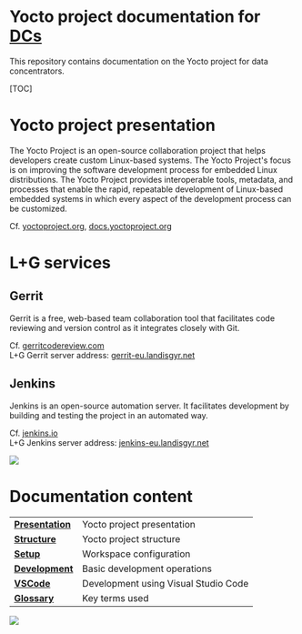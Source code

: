 # Yocto project documentation for [DCs]

This repository contains documentation on the Yocto project for data concentrators.

[TOC]

# Yocto project presentation
The Yocto Project is an open-source collaboration project that helps developers create custom Linux-based systems.
The Yocto Project's focus is on improving the software development process for embedded Linux distributions.
The Yocto Project provides interoperable tools, metadata, and processes that enable the rapid, repeatable development of Linux-based embedded systems in which every aspect of the development process can be customized.

Cf. [yoctoproject.org](https://www.yoctoproject.org)\, [docs.yoctoproject.org](https://docs.yoctoproject.org)

# L+G services

## Gerrit
Gerrit is a free, web-based team collaboration tool that facilitates code reviewing and version control as it integrates closely with Git.

Cf. [gerritcodereview.com](https://www.gerritcodereview.com)\
L+G Gerrit server address: [gerrit-eu.landisgyr.net](https://gerrit-eu.landisgyr.net)

## Jenkins
Jenkins is an open-source automation server.
It facilitates development by building and testing the project in an automated way.

Cf. [jenkins.io](https://www.jenkins.io)\
L+G Jenkins server address: [jenkins-eu.landisgyr.net](https://jenkins-eu.landisgyr.net)

[![][home]](#yocto-project-documentation-for-dcs)

# Documentation content

|                                        |                                            |
|----------------------------------------|--------------------------------------------|
|**[Presentation](/presentation.md)**    | Yocto project presentation                 |
|**[Structure](/yocto/structure.md)**    | Yocto project structure                    |
|**[Setup](/yocto/setup.md)**            | Workspace configuration                    |
|**[Development](/yocto/development.md)**| Basic development operations               |
|**[VSCode](/vscode/vscode.md)**         | Development using Visual Studio Code       |
|**[Glossary](/glossary.md)**            | Key terms used                             |

[![][home]](#yocto-project-documentation-for-dcs)


[home]: /images/ArrowUp.png

[DCs]: /glossary.md#dc